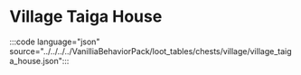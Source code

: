 # Village Taiga House

:::code language="json" source="../../../../VanilliaBehaviorPack/loot_tables/chests/village/village_taiga_house.json":::